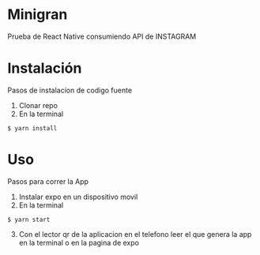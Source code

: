 # Minigran

Prueba de React Native consumiendo API de INSTAGRAM 



# Instalación

Pasos de instalacíon de codigo fuente 
1. Clonar repo 
2. En la terminal 

`$ yarn install`

# Uso

Pasos para correr la App 
1. Instalar expo en un dispositivo movil 
2. En la terminal 

`$ yarn start`

3. Con el lector qr de la aplicacion en el telefono leer el que genera la app en la terminal o en la pagina de expo

